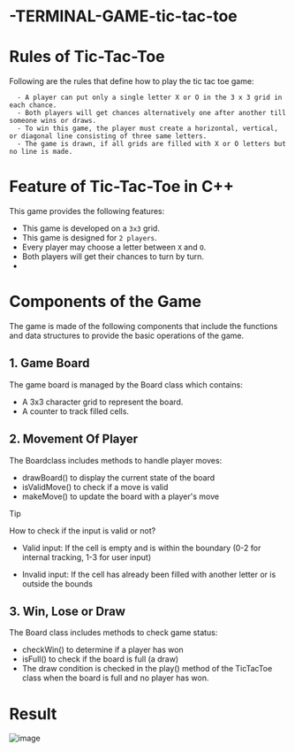 # -TERMINAL-GAME-tic-tac-toe

# Rules of Tic-Tac-Toe
Following are the rules that define how to play the tic tac toe game:
```
  - A player can put only a single letter X or O in the 3 x 3 grid in each chance.
  - Both players will get chances alternatively one after another till someone wins or draws. 
  - To win this game, the player must create a horizontal, vertical, or diagonal line consisting of three same letters.
  - The game is drawn, if all grids are filled with X or O letters but no line is made.
```
# Feature of Tic-Tac-Toe in C++
This game provides the following features:

- This game is developed on a `3x3` grid.
- This game is designed for `2 players`.
- Every player may choose a letter between `X` and `O`.
- Both players will get their chances to turn by turn.
- 
# Components of the Game
The game is made of the following components that include the functions and data structures to provide the basic operations of the game.

## 1. Game Board
The game board is managed by the Board class which contains:

- A 3x3 character grid to represent the board.
- A counter to track filled cells.


## 2. Movement Of Player
The Boardclass includes methods to handle player moves:

- drawBoard() to display the current state of the board
- isValidMove() to check if a move is valid
- makeMove() to update the board with a player's move

> [!TIP]
> How to check if the input is valid or not?
>
> - Valid input: If the cell is empty and is within the boundary (0-2 for internal tracking, 1-3 for user input)
>
> - Invalid input: If the cell has already been filled with another letter or is outside the bounds

## 3. Win, Lose or Draw
The Board class includes methods to check game status:

- checkWin() to determine if a player has won
- isFull() to check if the board is full (a draw)
- The draw condition is checked in the play() method of the TicTacToe class when the board is full and no player has won.

# Result
![image](https://github.com/user-attachments/assets/ee767888-2379-411f-82a4-aa48eeb31447)
